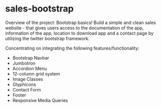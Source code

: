 # sales-bootstrap

Overview of the project: 
Bootstrap basics! Build a simple and clean sales website - that gives users access to the documentation of the app, information of the app, location to download app and a contact page by utilizing the twitter bootstrap framework.

Concentrating on integrating the following features/functionality:
- Bootstrap Navbar
- Jumbotron
- Accordion Menu
- 12-column grid system
- Image Classes
- Glyphicons
- Contact Form
- Footer
- Responsive Media Queries 

